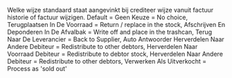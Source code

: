 Welke wijze standaard staat aangevinkt bij crediteer wijze vanuit factuur historie of factuur wijzigen. Default = <TerugplaatsenInDeVoorraad>
Geen Keuze = No choice,
Terugplaatsen In De Voorraad = Return / replace in the stock,
Afschrijven En Deponderen In De Afvalbak = Write off and place in the trashcan,
Terug Naar De Leverancier = Back to Supplier,
Auto Antwoorder Herverdelen Naar Andere Debiteur = Redistribute to other debtors,
Herverdelen Naar Voorraad Debiteur = Redistribute to debtor stock,
Herverdelen Naar Andere Debiteur = Redistribute to other debtors,
Verwerken Als Uitverkocht = Process as 'sold out'

